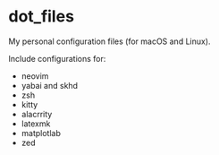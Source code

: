# dot_files
My personal configuration files (for macOS and Linux).

Include configurations for:
- neovim
- yabai and skhd
- zsh
- kitty
- alacrrity
- latexmk
- matplotlab
- zed
